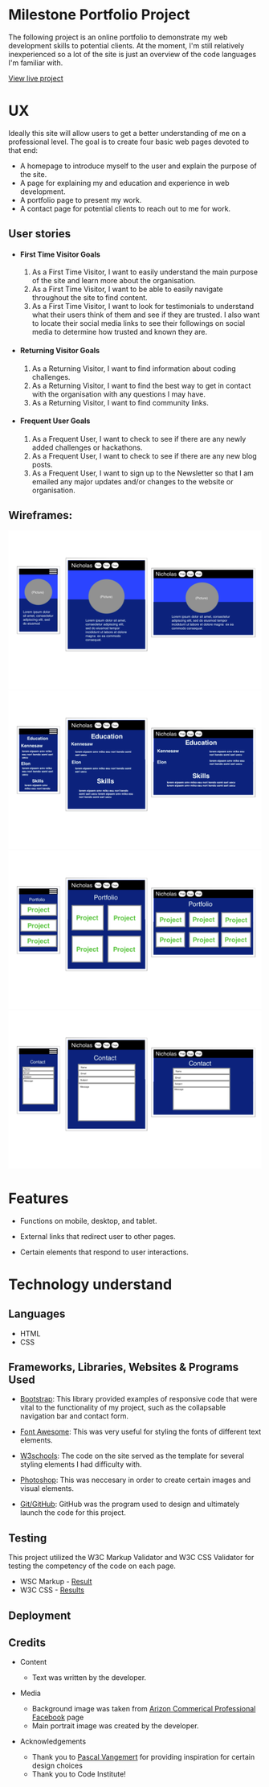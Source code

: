 # Milestone Portfolio Project

The following project is an online portfolio to demonstrate my web development skills to potential clients. At the moment, I'm still relatively inexperienced so a lot of the site is just an overview of the code languages I'm familiar with. 

[View live project](https://codeinstitute.net)

# UX

Ideally this site will allow users to get a better understanding of me on a professional level. The goal is to create four basic web pages devoted to that end:
- A homepage to introduce myself to the user and explain the purpose of the site.
- A page for explaining my and education and experience in web development.
- A portfolio page to present my work.
- A contact page for potential clients to reach out to me for work.  


## User stories

-   #### First Time Visitor Goals

    1. As a First Time Visitor, I want to easily understand the main purpose of the site and learn more about the organisation.
    2. As a First Time Visitor, I want to be able to easily navigate throughout the site to find content.        
    3. As a First Time Visitor, I want to look for testimonials to understand what their users think of them and see if they are trusted. I also want to locate their social media links to see their followings on social media to determine how trusted and known they are.

-   #### Returning Visitor Goals

    1. As a Returning Visitor, I want to find information about coding challenges.
    2. As a Returning Visitor, I want to find the best way to get in contact with the organisation with any questions I may have.        
    3. As a Returning Visitor, I want to find community links.

-   #### Frequent User Goals
    1. As a Frequent User, I want to check to see if there are any newly added challenges or hackathons.
    2. As a Frequent User, I want to check to see if there are any new blog posts.
    3. As a Frequent User, I want to sign up to the Newsletter so that I am emailed any major updates and/or changes to the website or organisation.

## Wireframes:

<img src="assets/images/wireframes/homepage-wireframe.png">
<img src="assets/images/wireframes/experience-wireframe.png">
<img src="assets/images/wireframes/portfolio-wireframe.png">
<img src="assets/images/wireframes/contact-wireframe.png">


# Features

- Functions on mobile, desktop, and tablet.

- External links that redirect user to other pages.

- Certain elements that respond to user interactions.

# Technology understand

## Languages

- HTML
- CSS

## Frameworks, Libraries, Websites & Programs Used
- [Bootstrap](https://www.bootstrap.com/): This library provided examples of responsive code that were vital to the functionality of my project, such as the collapsable navigation bar and contact form.

- [Font Awesome](https://www.fontawesome.com/): This was very useful for styling the fonts of different text elements.

- [W3schools](https://www.w3schools.com/): The code on the site served as the template for several styling elements I had difficulty with.

- [Photoshop](https://photoshop.com/en): This was neccesary in order to create certain images and visual elements.

- [Git/GitHub](https://github.com/): GitHub was the program used to design and ultimately launch the code for this project.



## Testing
This project utilized the W3C Markup Validator and W3C CSS Validator for testing the competency of the code on each page.

- WSC Markup - [Result]()
- W3C CSS - [Results]()


## Deployment

## Credits

- Content
    - Text was written by the developer.

- Media
    - Background image was taken from [Arizon Commerical Professional Facebook](https://www.facebook.com/ArizonaCommercialProfessionals/) page
    - Main portrait image was created by the developer.

- Acknowledgements
    - Thank you to [Pascal Vangemert](http://www.pascalvangemert.nl/#/profile)  for providing inspiration for certain design choices
    - Thank you to Code Institute!